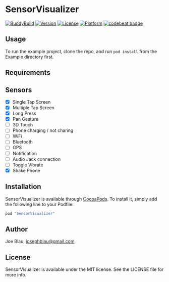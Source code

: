 # SensorVisualizer

[![BuddyBuild](https://dashboard.buddybuild.com/api/statusImage?appID=577018a6835e5001003dc9be&branch=master&build=latest)](https://dashboard.buddybuild.com/apps/577018a6835e5001003dc9be/build/latest)
[![Version](https://img.shields.io/cocoapods/v/SensorVisualizer.svg?style=flat)](http://cocoapods.org/pods/SensorVisualizer)
[![License](https://img.shields.io/cocoapods/l/SensorVisualizer.svg?style=flat)](http://cocoapods.org/pods/SensorVisualizer)
[![Platform](https://img.shields.io/cocoapods/p/SensorVisualizer.svg?style=flat)](http://cocoapods.org/pods/SensorVisualizer)
[![codebeat badge](https://codebeat.co/badges/f4719b41-80b2-4488-9719-45bb1808585c)](https://codebeat.co/projects/github-com-design-utilities-sensor-visualizer)

## Usage

To run the example project, clone the repo, and run `pod install` from the Example directory first.

## Requirements

## Sensors

- [x] Single Tap Screen
- [x] Multiple Tap Screen
- [x] Long Press
- [x] Pan Gesture
- [ ] 3D Touch
- [ ] Phone charging / not charing
- [ ] WiFi
- [ ] Bluetooth
- [ ] GPS
- [ ] Notification
- [ ] Audio Jack connection
- [ ] Toggle Vibrate
- [x] Shake Phone

## Installation

SensorVisualizer is available through [CocoaPods](http://cocoapods.org). To install
it, simply add the following line to your Podfile:

```ruby
pod "SensorVisualizer"
```

## Author

Joe Blau, josephblau@gmail.com

## License

SensorVisualizer is available under the MIT license. See the LICENSE file for more info.
